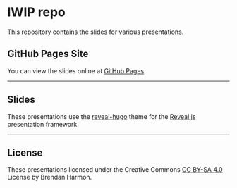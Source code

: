 # lWIP repo

This repository contains the slides for various presentations.

## GitHub Pages Site

You can view the slides online at [GitHub Pages](https://echoesparis.github.io/presentation/).

---

## Slides

These presentations use the [reveal-hugo](https://themes.gohugo.io/reveal-hugo/) theme for the [Reveal.js](https://github.com/hakimel/reveal.js/) presentation framework.

---

## License
These presentations licensed under the Creative Commons [CC BY-SA 4.0](https://creativecommons.org/licenses/by-sa/4.0/) License by Brendan Harmon.
